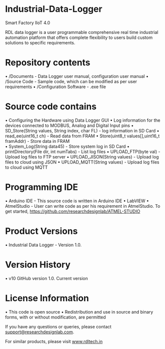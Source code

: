 # Industrial-Data-Logger
Smart Factory IIoT 4.0

RDL data logger is a user programmable comprehensive real time industrial automation platform that offers complete flexibility to users build custom solutions to specific requirements. 

# Repository contents
•	/Documents - Data Logger user manual, configuration user manual
•	/Source Code - Sample code, which can be modified as per user requirements
•	/Configuration Software - .exe file

# Source code contains
•	Configuring the Hardware using Data Logger GUI
•	Log information for the devices connected to MODBUS, Analog and Digital Input pins
•	SD_Store(String values, String index, char FL) -  log information in SD Card
•	read_ee(uint16_t ch) -  Read data from FRAM 
•	Store(uint8_t values[],uint16_t framAddr) -  Store data in FRAM  
•	System_Log(String data45) -  Store system log in SD Card
•	printDirectory(File dir, int numTabs) -  List log files 
•	UPLOAD_FTP(byte val) -  Upload log files to FTP server
•	UPLOAD_JISON(String values) -  Upload log files to cloud using JSON
•	UPLOAD_MQTT(String values) -  Upload log files to cloud using MQTT

# Programming IDE
•	Arduino IDE - This source code is written in Arduino IDE
•	LabVIEW 
•	AtmelStudio - User can write code as per his requirement in AtmelStudio.
		            To get started, https://github.com/researchdesignlab/ATMEL-STUDIO  
# Product Versions
•	Industrial Data Logger - Version 1.0.

# Version History
•	v10 GitHub version 1.0. Current version

# License Information
•	This code is open source
•	Redistribution and use in source and binary forms, with or without modification, are permitted

If you have any questions or queries, please contact support@researchdesignlab.com.

For similar products, please visit www.rdltech.in
